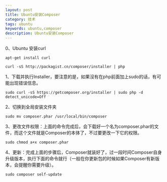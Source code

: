 ```yaml
---
layout: post
title: Ubuntu安装Composer
category: 技术
tags: ubuntu
keywords: ubuntu,composer
description: Ubuntu安装Composer
---
```


0、Ubuntu 安装curl 

```
apt-get install curl

curl -sS http://packagist.cn/composer/installer | php
```

1、下载并执行Installer，要注意的是，如果沒有在php前面加上sudo的话，有可能出现错误信息。

```
sudo curl -sS https://getcomposer.org/installer | sudo php -d detect_unicode=Off  
```

2、切换到全局安装文件夹

```
sudo mv composer.phar /usr/local/bin/composer  
```

3、更改文件权限：上面的命令完成后，会下载好一个名为composer.phar的文件，而这个文件就是Composer的本体了，不过要更改一下它的权限。

```
sudo chmod a+x composer.phar  
```

4、更新：完成上面的步骤后，Composer就装好了，过一段时间Composer自身升级版本，执行下面的命令就行（一般在你更新包的时候如果Composer有新版本，会提醒你需要升级）。

```
sudo composer self-update
```